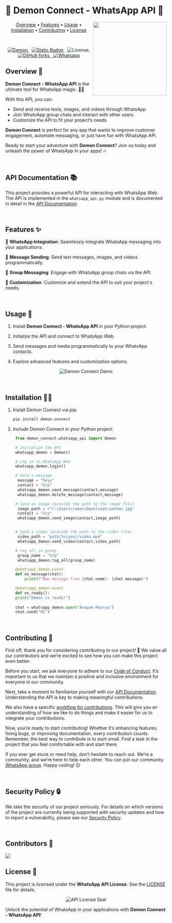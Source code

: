 # 🌟 Demon Connect - WhatsApp API 🌟

<img align='right' src="https://github.com/anupammaurya6767/Demon_connect/blob/main/assets/main.png" width="230">

<p align="center">
  <a href="#overview-">Overview</a> •
  <a href="#features-">Features</a> •
  <a href="#usage-">Usage</a> •
  <a href="#installation">Installation</a> •
  <a href="#contributing-">Contributing</a> •
  <a href="#license-">License</a>
</p>
<br/>
<p align="center">
<a href="https://pypi.org/project/demon-connect/">
  <img src="https://img.shields.io/badge/demon-connect?style=plastic&logo=pypi&logoColor=blue&label=demon-connect&labelColor=white&color=black" alt="Demon" />
</a>&nbsp;
<a href="https://demon-connect.readthedocs.io">
    <img alt="Static Badge" src="https://img.shields.io/badge/Docs-Demon-rgb?style=plastic&labelColor=black" alt="Docs">
</a>&nbsp;
<img src="https://img.shields.io/github/license/anupammaurya6767/Demon_connect?style=plastic&labelColor=black&color=yellow" alt="License" ><a href="#license" /></img>&nbsp;
<img alt="GitHub forks" src="https://img.shields.io/github/forks/anupammaurya6767/Demon_connect?style=plastic&labelColor=black&color=blue">&nbsp;
<a href="https://chat.whatsapp.com/FGV7ef4d9tNGtfN8HDvbim">&nbsp;<img src="https://badges.aleen42.com/src/whatsapp.svg?style=plastic&labelColor=black" alt="Whatsapp" /></a>
</p>

## Overview 👹

**Demon Connect - WhatsApp API** is the ultimate tool for WhatsApp magic. 🧙‍♂️

With this API, you can:

- Send and receive texts, images, and videos through WhatsApp
- Join WhatsApp group chats and interact with other users
- Customize the API to fit your project’s needs

**Demon Connect** is perfect for any app that wants to improve customer engagement, automate messaging, or just have fun with WhatsApp API.

Ready to start your adventure with **Demon Connect**? Join us today and unleash the power of WhatsApp in your apps! 🔥

<br/>

## API Documentation 📚

This project provides a powerful API for interacting with WhatsApp Web. The API is implemented in the `whatsapp_api.py` module and is documented in detail in the [API Documentation]((Documentation/API.md)).

<br/>

## Features ✨

📲 **WhatsApp Integration**: Seamlessly integrate WhatsApp messaging into your applications.

📩 **Message Sending**: Send text messages, images, and videos programmatically.

🚀 **Group Messaging**: Engage with WhatsApp group chats via the API.

🔧 **Customization**: Customize and extend the API to suit your project's needs.

<br/>

## Usage 📱

1. Install **Demon Connect - WhatsApp API** in your Python project.

2. Initialize the API and connect to WhatsApp Web.

3. Send messages and media programmatically to your WhatsApp contacts.

4. Explore advanced features and customization options.

<p align="center">
   <img src="https://github.com/anupammaurya6767/Demon_connect/blob/main/assets/sc2.jpeg" alt="Demon Connect Demo">
</p>

<br/>

## Installation <a name="installation"></a>🧙‍♂️

1. Install Demon Connect via pip:
   ```bash
   pip install demon-connect
   ```

2. Include Demon Connect in your Python project:
   ```python
    from demon_connect.whatsapp_api import Demon

    # Initialize the API
    whatsapp_demon = Demon()

    # Log in to WhatsApp Web
    whatsapp_demon.login()

    # Send a message
     message = "heyy"
     contact = "Grp"
     whatsapp_demon.send_message(contact,message)
     whatsapp_demon.delete_message(contact,message)

    # Send an image (provide the path to the image file)
     image_path = r"C:\Users\raman\Downloads\aatman.jpg"
     contact = "Grp"
     whatsapp_demon.send_image(contact,image_path)


    # Send a video (provide the path to the video file)
     video_path = "path/to/your/video.mp4"
     whatsapp_demon.send_video(contact,video_path)

    # tag all in group
     group_name = "Grp"
     whatsapp_demon.tag_all(group_name)

    @whatsapp_demon.event
    def on_message(chat):
        print(f"New message from {chat.name}: {chat.message}")

    @whatsapp_demon.event
    def on_ready():
    print("Demon is ready!")
  
    chat = whatsapp_demon.open("Anupam Maurya")
    chat.send("HI")

   ```

<br/>

## Contributing 🌟
First off, thank you for considering contributing to our project! 🎉 We value all our contributors and we’re excited to see how you can make this project even better.

Before you start, we ask everyone to adhere to our [Code of Conduct](CODE_OF_CONDUCT.md). It’s important to us that we maintain a positive and inclusive environment for everyone in our community.

Next, take a moment to familiarize yourself with our [API Documentation](Documentation/API.md). Understanding the API is key to making meaningful contributions.

We also have a specific [workflow for contributions](WORKFLOW.md). This will give you an understanding of how we like to do things and make it easier for us to integrate your contributions.

Now, you’re ready to start contributing! Whether it’s enhancing features, fixing bugs, or improving documentation, every contribution counts. Remember, the best way to contribute is to start small. Find a task in the project that you feel comfortable with and start there.

If you ever get stuck or need help, don’t hesitate to reach out. We’re a community, and we’re here to help each other. You can join our community [WhatsApp group](https://chat.whatsapp.com/FGV7ef4d9tNGtfN8HDvbim). Happy coding! 😊

<br/>

## Security Policy 🔒

We take the security of our project seriously. For details on which versions of the project are currently being supported with security updates and how to report a vulnerability, please see our [Security Policy](SECURITY.md).

<br/>

## Contributors 🤝

<!-- ALL-CONTRIBUTORS-LIST:START - Do not remove or modify this section -->
<!-- prettier-ignore-start -->
<!-- markdownlint-disable -->

<!-- markdownlint-restore -->
<!-- prettier-ignore-end -->

<!-- ALL-CONTRIBUTORS-LIST:END -->
<a href="https://github.com/anupammaurya6767/Demon_connect/graphs/contributors">
  <img src="https://contrib.rocks/image?repo=anupammaurya6767/Demon_connect" />
</a>

<br/>

## License 📜

This project is licensed under the **WhatsApp API License**. See the [LICENSE](LICENSE) file for details.

<p align="center">
   <img src="https://github.com/anupammaurya6767/Demon_connect/blob/main/assets/image.png" alt="API License Seal">
</p>

Unlock the potential of WhatsApp in your applications with **Demon Connect - WhatsApp API**!
